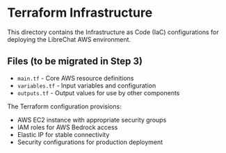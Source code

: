 # Terraform Infrastructure

This directory contains the Infrastructure as Code (IaC) configurations for deploying the LibreChat AWS environment.

## Files (to be migrated in Step 3)

- `main.tf` - Core AWS resource definitions
- `variables.tf` - Input variables and configuration
- `outputs.tf` - Output values for use by other components

The Terraform configuration provisions:
- AWS EC2 instance with appropriate security groups
- IAM roles for AWS Bedrock access
- Elastic IP for stable connectivity
- Security configurations for production deployment
